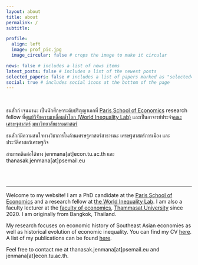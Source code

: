 ```yaml
---
layout: about
title: about
permalink: /
subtitle: 

profile:
  align: left
  image: prof_pic.jpg
  image_circular: false # crops the image to make it circular

news: false # includes a list of news items
latest_posts: false # includes a list of the newest posts
selected_papers: false # includes a list of papers marked as "selected={true}"
social: true # includes social icons at the bottom of the page
---
```


<br/>

ธนสักก์ เจนมานะ เป็นนักศึกษาระดับปริญญาเอกที่ [Paris School of Economics](https://www.parisschoolofeconomics.eu/fr/jenmana-thanasak) research fellow ที่[ศูนย์วิจัยความเหลื่อมล้ำโลก (World Inequality Lab)](http://wid.world) และเป็นอาจารย์ประจำ[คณะเศรษฐศาสตร์](https://www.econ.tu.ac.th) [มหาวิทยาลัยธรรมศาสตร์](https://www.tu.ac.th) 

ธนสักก์มีความสนใจทางวิชาการในด้านเศรษฐศาสตร์สาธารณะ เศรษฐศาสตร์การเมือง และประวัติศาสตร์เศรษฐกิจ

สามารถติดต่อได้ทาง jenmana[at]econ.tu.ac.th และ thanasak.jenmana[at]psemail.eu

<br/><br/>

---
Welcome to my website! I am a PhD candidate at the [Paris School of Economics](https://www.parisschoolofeconomics.eu/fr/jenmana-thanasak/) and a research fellow at [the World Inequality Lab](http://wid.world). I am also a faculty lecturer at the [faculty of economics](https://www.econ.tu.ac.th), [Thammasat University](https://www.tu.ac.th) since 2020. I am originally from Bangkok, Thailand. 

My research focuses on economic history of Southeast Asian economies as well as historical evolution of economic inequality. You can find my CV [here](https://jenmana.info/assets/pdf/CV_Jenmana.pdf). A list of my publications can be found [here](https://scholar.google.com/citations?hl=en&user=WDL7aJoAAAAJ&view_op=list_works&gmla=AP6z3OYUNfxtq7Nx1X46koXFsDgiRU7mo8D1RzRgGZKmRjT_o-cE0r39EIhGlsMIkyOnRwLWU3CG_L9vwrVZtXxkyJpcu4Ss6FwN4p6ecU4GvnNFTZvH4oF592qsGeWfI--oBvJqSzqnEXyf2ZqSm-_E931fKXTkoBw).

Feel free to contact me at thanasak.jenmana[at]psemail.eu and jenmana[at]econ.tu.ac.th.
